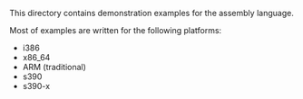This directory contains demonstration examples for the assembly language.

Most of examples are written for the following platforms:

* i386
* x86\_64
* ARM (traditional)
* s390
* s390-x

